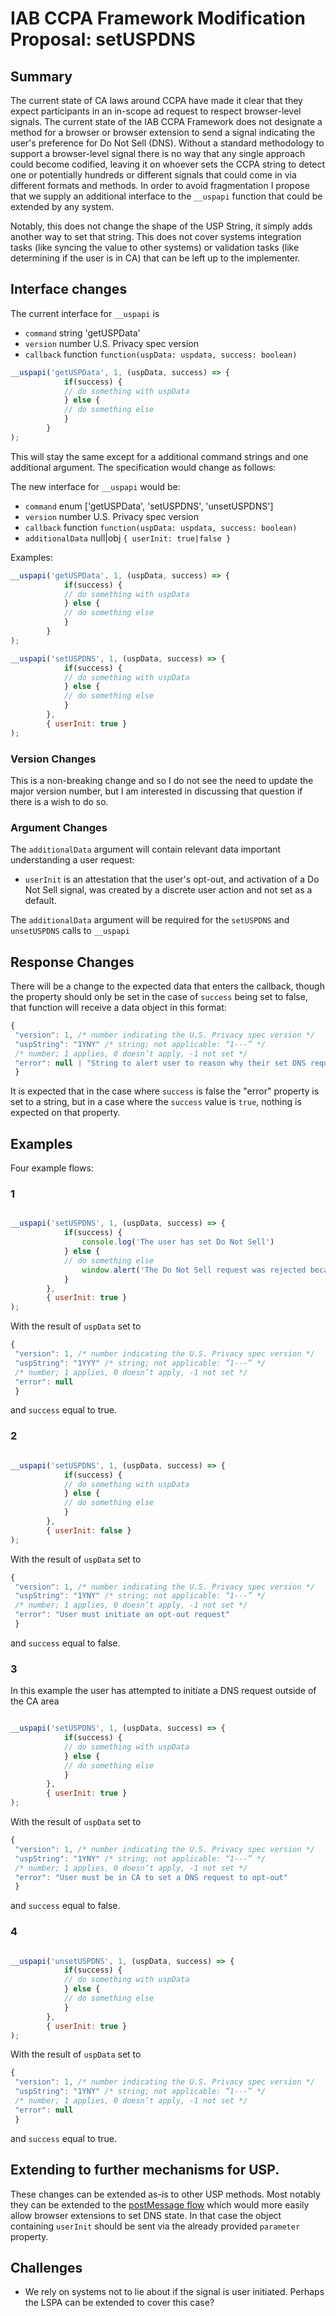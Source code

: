 # IAB CCPA Framework Modification Proposal: setUSPDNS

## Summary

The current state of CA laws around CCPA have made it clear that they expect participants in an in-scope ad request to respect browser-level signals. The current state of the IAB CCPA Framework does not designate a method for a browser or browser extension to send a signal indicating the user's preference for Do Not Sell (DNS). Without a standard methodology to support a browser-level signal there is no way that any single approach could become codified, leaving it on whoever sets the CCPA string to detect one or potentially hundreds or different signals that could come in via different formats and methods. In order to avoid fragmentation I propose that we supply an additional interface to the `__uspapi` function that could be extended by any system. 

Notably, this does not change the shape of the USP String, it simply adds another way to set that string. This does not cover systems integration tasks (like syncing the value to other systems) or validation tasks (like determining if the user is in CA) that can be left up to the implementer. 

## Interface changes

The current interface for `__uspapi` is

- `command` string 'getUSPData'
- `version` number U.S. Privacy spec version
- `callback` function `function(uspData: uspdata,
success: boolean)`

```javascript
__uspapi('getUSPData', 1, (uspData, success) => {
			if(success) {
			// do something with uspData
			} else {
			// do something else
			}
		}
);
```

This will stay the same except for a additional command strings and one additional argument. The specification would change as follows: 

The new interface for `__uspapi` would be:

- `command` enum ['getUSPData', 'setUSPDNS', 'unsetUSPDNS']
- `version` number U.S. Privacy spec version
- `callback` function `function(uspData: uspdata,
success: boolean)`
- `additionalData` null|obj `{ userInit: true|false }`

Examples: 

```javascript
__uspapi('getUSPData', 1, (uspData, success) => {
			if(success) {
			// do something with uspData
			} else {
			// do something else
			}
		}
);

__uspapi('setUSPDNS', 1, (uspData, success) => {
			if(success) {
			// do something with uspData
			} else {
			// do something else
			}
		},
		{ userInit: true }
);
```

### Version Changes

This is a non-breaking change and so I do not see the need to update the major version number, but I am interested in discussing that question if there is a wish to do so. 

### Argument Changes

The `additionalData` argument will contain relevant data important understanding a user request:

 - `userInit` is an attestation that the user's opt-out, and activation of a Do Not Sell signal, was created by a discrete user action and not set as a default.   

The `additionalData` argument will be required for the `setUSPDNS` and `unsetUSPDNS` calls to `__uspapi`

## Response Changes

There will be a change to the expected data that enters the callback, though the property should only be set in the case of `success` being set to false, that function will receive a data object in this format:

```javascript
{
 "version": 1, /* number indicating the U.S. Privacy spec version */
 "uspString": "1YNY" /* string; not applicable: “1---” */
 /* number; 1 applies, 0 doesn’t apply, -1 not set */
 "error": null | "String to alert user to reason why their set DNS request was rejected"
 }
 ```

It is expected that in the case where `success` is false the "error" property is set to a string, but in a case where the `success` value is `true`, nothing is expected on that property. 

## Examples

Four example flows: 

### 1

```javascript

__uspapi('setUSPDNS', 1, (uspData, success) => {
			if(success) {
				console.log('The user has set Do Not Sell')
			} else {
			// do something else
				window.alert('The Do Not Sell request was rejected because '+uspData.error)
			}
		},
		{ userInit: true }
);
```

With the result of `uspData` set to

```javascript
{
 "version": 1, /* number indicating the U.S. Privacy spec version */
 "uspString": "1YYY" /* string; not applicable: “1---” */
 /* number; 1 applies, 0 doesn’t apply, -1 not set */
 "error": null
 }
```

and `success` equal to true.

### 2

```javascript

__uspapi('setUSPDNS', 1, (uspData, success) => {
			if(success) {
			// do something with uspData
			} else {
			// do something else
			}
		},
		{ userInit: false }
);
```


With the result of `uspData` set to

```javascript
{
 "version": 1, /* number indicating the U.S. Privacy spec version */
 "uspString": "1YNY" /* string; not applicable: “1---” */
 /* number; 1 applies, 0 doesn’t apply, -1 not set */
 "error": "User must initiate an opt-out request"
 }
```

and `success` equal to false.

### 3

In this example the user has attempted to initiate a DNS request outside of the CA area

```javascript

__uspapi('setUSPDNS', 1, (uspData, success) => {
			if(success) {
			// do something with uspData
			} else {
			// do something else
			}
		},
		{ userInit: true }
);
```


With the result of `uspData` set to

```javascript
{
 "version": 1, /* number indicating the U.S. Privacy spec version */
 "uspString": "1YNY" /* string; not applicable: “1---” */
 /* number; 1 applies, 0 doesn’t apply, -1 not set */
 "error": "User must be in CA to set a DNS request to opt-out"
 }
```

and `success` equal to false.

### 4

```javascript

__uspapi('unsetUSPDNS', 1, (uspData, success) => {
			if(success) {
			// do something with uspData
			} else {
			// do something else
			}
		},
		{ userInit: true }
);
```


With the result of `uspData` set to

```javascript
{
 "version": 1, /* number indicating the U.S. Privacy spec version */
 "uspString": "1YNY" /* string; not applicable: “1---” */
 /* number; 1 applies, 0 doesn’t apply, -1 not set */
 "error": null
 }
```

and `success` equal to true.

## Extending to further mechanisms for USP.

These changes can be extended as-is to other USP methods. Most notably they can be extended to the [postMessage flow](https://github.com/AramZS/IAB-CCPA-Framework-Implementation-Notes#postmessage) which would more easily allow browser extensions to set DNS state. In that case the object containing `userInit` should be sent via the already provided `parameter` property. 

## Challenges 

- We rely on systems not to lie about if the signal is user initiated. Perhaps the LSPA can be extended to cover this case?